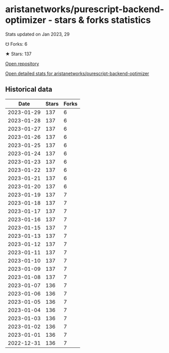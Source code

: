 # aristanetworks/purescript-backend-optimizer - stars & forks statistics

Stats updated on Jan 2023, 29

☋ Forks: 6

★ Stars: 137

[Open repository](https://github.com/aristanetworks/purescript-backend-optimizer)

[Open detailed stats for aristanetworks/purescript-backend-optimizer](https://reviewgithub.com/rep/aristanetworks/purescript-backend-optimizer)

## Historical data
| Date | Stars | Forks |
|------|-------|-------|
| 2023-01-29 | 137 | 6 | 
| 2023-01-28 | 137 | 6 | 
| 2023-01-27 | 137 | 6 | 
| 2023-01-26 | 137 | 6 | 
| 2023-01-25 | 137 | 6 | 
| 2023-01-24 | 137 | 6 | 
| 2023-01-23 | 137 | 6 | 
| 2023-01-22 | 137 | 6 | 
| 2023-01-21 | 137 | 6 | 
| 2023-01-20 | 137 | 6 | 
| 2023-01-19 | 137 | 7 | 
| 2023-01-18 | 137 | 7 | 
| 2023-01-17 | 137 | 7 | 
| 2023-01-16 | 137 | 7 | 
| 2023-01-15 | 137 | 7 | 
| 2023-01-13 | 137 | 7 | 
| 2023-01-12 | 137 | 7 | 
| 2023-01-11 | 137 | 7 | 
| 2023-01-10 | 137 | 7 | 
| 2023-01-09 | 137 | 7 | 
| 2023-01-08 | 137 | 7 | 
| 2023-01-07 | 136 | 7 | 
| 2023-01-06 | 136 | 7 | 
| 2023-01-05 | 136 | 7 | 
| 2023-01-04 | 136 | 7 | 
| 2023-01-03 | 136 | 7 | 
| 2023-01-02 | 136 | 7 | 
| 2023-01-01 | 136 | 7 | 
| 2022-12-31 | 136 | 7 | 

